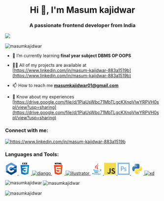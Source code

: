 <h1 align="center">Hi 👋, I'm Masum kajidwar</h1>
<h3 align="center">A passionate frontend developer from India</h3>
<img align="right alt"="coding width="400" src="https://www.google.com/url?sa=i&url=https%3A%2F%2Fgithub.com%2Frudrabarad%2FGifs&psig=AOvVaw0mpslGLEYUUvw8RP3BKwjG&ust=1686944026063000&source=images&cd=vfe&ved=0CBEQjRxqFwoTCIjaqq2Cxv8CFQAAAAAdAAAAABAE">
<p align="left"> <img src="https://komarev.com/ghpvc/?username=masumkajidwar&label=Profile%20views&color=0e75b6&style=flat" alt="masumkajidwar" /> </p>

- 🌱 I’m currently learning **final year subject DBMS OP OOPS**

- 👨‍💻 All of my projects are available at [https://www.linkedin.com/in/masum-kajidwar-883a1519b](https://www.linkedin.com/in/masum-kajidwar-883a1519b)

- 📫 How to reach me **masumkajidwar01@gmail.com**

- 📄 Know about my experiences [https://drive.google.com/file/d/1PiaUsWbc71MbTLgcKXnqVIwYRPVH0spl/view?usp=sharing](https://drive.google.com/file/d/1PiaUsWbc71MbTLgcKXnqVIwYRPVH0spl/view?usp=sharing)

<h3 align="left">Connect with me:</h3>
<p align="left">
<a href="https://linkedin.com/in/https://www.linkedin.com/in/masum-kajidwar-883a1519b" target="blank"><img align="center" src="https://raw.githubusercontent.com/rahuldkjain/github-profile-readme-generator/master/src/images/icons/Social/linked-in-alt.svg" alt="https://www.linkedin.com/in/masum-kajidwar-883a1519b" height="30" width="40" /></a>
</p>

<h3 align="left">Languages and Tools:</h3>
<p align="left"> <a href="https://www.w3schools.com/cpp/" target="_blank" rel="noreferrer"> <img src="https://raw.githubusercontent.com/devicons/devicon/master/icons/cplusplus/cplusplus-original.svg" alt="cplusplus" width="40" height="40"/> </a> <a href="https://www.w3schools.com/css/" target="_blank" rel="noreferrer"> <img src="https://raw.githubusercontent.com/devicons/devicon/master/icons/css3/css3-original-wordmark.svg" alt="css3" width="40" height="40"/> </a> <a href="https://www.djangoproject.com/" target="_blank" rel="noreferrer"> <img src="https://cdn.worldvectorlogo.com/logos/django.svg" alt="django" width="40" height="40"/> </a> <a href="https://www.w3.org/html/" target="_blank" rel="noreferrer"> <img src="https://raw.githubusercontent.com/devicons/devicon/master/icons/html5/html5-original-wordmark.svg" alt="html5" width="40" height="40"/> </a> <a href="https://www.adobe.com/in/products/illustrator.html" target="_blank" rel="noreferrer"> <img src="https://www.vectorlogo.zone/logos/adobe_illustrator/adobe_illustrator-icon.svg" alt="illustrator" width="40" height="40"/> </a> <a href="https://www.java.com" target="_blank" rel="noreferrer"> <img src="https://raw.githubusercontent.com/devicons/devicon/master/icons/java/java-original.svg" alt="java" width="40" height="40"/> </a> <a href="https://developer.mozilla.org/en-US/docs/Web/JavaScript" target="_blank" rel="noreferrer"> <img src="https://raw.githubusercontent.com/devicons/devicon/master/icons/javascript/javascript-original.svg" alt="javascript" width="40" height="40"/> </a> <a href="https://www.photoshop.com/en" target="_blank" rel="noreferrer"> <img src="https://raw.githubusercontent.com/devicons/devicon/master/icons/photoshop/photoshop-line.svg" alt="photoshop" width="40" height="40"/> </a> <a href="https://www.python.org" target="_blank" rel="noreferrer"> <img src="https://raw.githubusercontent.com/devicons/devicon/master/icons/python/python-original.svg" alt="python" width="40" height="40"/> </a> <a href="https://www.adobe.com/products/xd.html" target="_blank" rel="noreferrer"> <img src="https://cdn.worldvectorlogo.com/logos/adobe-xd.svg" alt="xd" width="40" height="40"/> </a> </p>

<p><img align="left" src="https://github-readme-stats.vercel.app/api/top-langs?username=masumkajidwar&show_icons=true&locale=en&layout=compact" alt="masumkajidwar" /></p>

<p>&nbsp;<img align="center" src="https://github-readme-stats.vercel.app/api?username=masumkajidwar&show_icons=true&locale=en" alt="masumkajidwar" /></p>

<p><img align="center" src="https://github-readme-streak-stats.herokuapp.com/?user=masumkajidwar&" alt="masumkajidwar" /></p>
